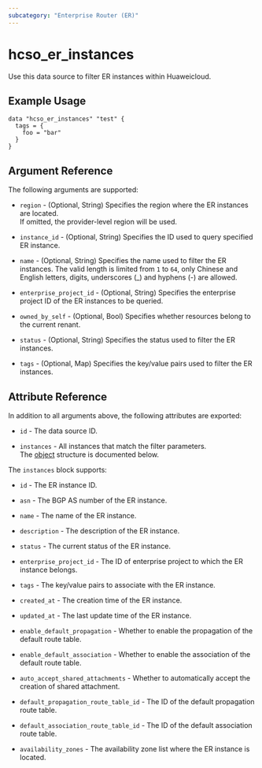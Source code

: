 ```yaml
---
subcategory: "Enterprise Router (ER)"
---
```


# hcso_er_instances

Use this data source to filter ER instances within Huaweicloud.

## Example Usage

```hcl
data "hcso_er_instances" "test" {
  tags = {
    foo = "bar"
  }
}
```

## Argument Reference

The following arguments are supported:

* `region` - (Optional, String) Specifies the region where the ER instances are located.  
  If omitted, the provider-level region will be used.

* `instance_id` - (Optional, String) Specifies the ID used to query specified ER instance.

* `name` - (Optional, String) Specifies the name used to filter the ER instances.
  The valid length is limited from `1` to `64`, only Chinese and English letters, digits, underscores (_) and
  hyphens (-) are allowed.

* `enterprise_project_id` - (Optional, String) Specifies the enterprise project ID of the ER instances to be queried.

* `owned_by_self` - (Optional, Bool) Specifies whether resources belong to the current renant.

* `status` - (Optional, String) Specifies the status used to filter the ER instances.

* `tags` - (Optional, Map) Specifies the key/value pairs used to filter the ER instances.

## Attribute Reference

In addition to all arguments above, the following attributes are exported:

* `id` - The data source ID.

* `instances` - All instances that match the filter parameters.  
  The [object](#er_data_instances) structure is documented below.

<a name="er_data_instances"></a>
The `instances` block supports:

* `id` - The ER instance ID.

* `asn` - The BGP AS number of the ER instance.

* `name` - The name of the ER instance.

* `description` - The description of the ER instance.

* `status` - The current status of the ER instance.

* `enterprise_project_id` - The ID of enterprise project to which the ER instance belongs.

* `tags` - The key/value pairs to associate with the ER instance.

* `created_at` - The creation time of the ER instance.

* `updated_at` - The last update time of the ER instance.

* `enable_default_propagation` - Whether to enable the propagation of the default route table.

* `enable_default_association` - Whether to enable the association of the default route table.

* `auto_accept_shared_attachments` - Whether to automatically accept the creation of shared attachment.

* `default_propagation_route_table_id` - The ID of the default propagation route table.

* `default_association_route_table_id` - The ID of the default association route table.

* `availability_zones` - The availability zone list where the ER instance is located.
